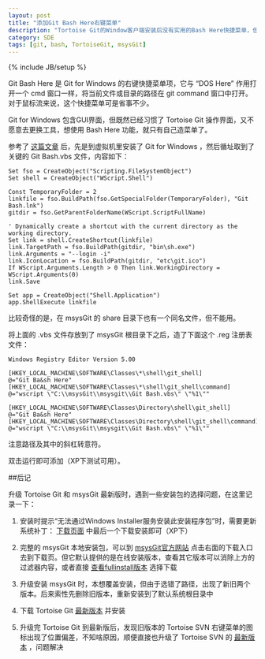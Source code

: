```yaml
---
layout: post
title: "添加Git Bash Here右键菜单"
description: "Tortoise Git的Window客户端安装后没有实用的Bash Here快捷菜单，但又不习惯 Git for Windows 的GUI版，那就手动移植过来吧"
category: SDE
tags: [git, bash, TortoiseGit, msysGit]
---
```

{% include JB/setup %}

Git Bash Here 是 Git for Windows 的右键快捷菜单项，它与 “DOS Here” 作用打开一个 cmd 窗口一样，将当前文件或目录的路径在 git command 窗口中打开。对于鼠标流来说，这个快捷菜单可是省事不少。

Git for Windows 包含GUI界面，但既然已经习惯了 Tortoise Git 操作界面，又不愿意去更换工具，想使用 Bash Here 功能，就只有自己造菜单了。

参考了 [这篇文章](http://blog.sina.com.cn/s/blog_4dbcd2730100zxt7.html) 后，先是到虚拟机里安装了 Git for Windows ，然后循址取到了关键的 Git Bash.vbs 文件，内容如下：

	Set fso = CreateObject("Scripting.FileSystemObject")
	Set shell = CreateObject("WScript.Shell")

	Const TemporaryFolder = 2
	linkfile = fso.BuildPath(fso.GetSpecialFolder(TemporaryFolder), "Git Bash.lnk")
	gitdir = fso.GetParentFolderName(WScript.ScriptFullName)

	' Dynamically create a shortcut with the current directory as the working directory.
	Set link = shell.CreateShortcut(linkfile)
	link.TargetPath = fso.BuildPath(gitdir, "bin\sh.exe")
	link.Arguments = "--login -i"
	link.IconLocation = fso.BuildPath(gitdir, "etc\git.ico")
	If WScript.Arguments.Length > 0 Then link.WorkingDirectory = WScript.Arguments(0)
	link.Save

	Set app = CreateObject("Shell.Application")
	app.ShellExecute linkfile


比较奇怪的是，在 msysGit 的 share 目录下也有一个同名文件，但不能用。

将上面的 .vbs 文件存放到了 msysGit 根目录下之后，造了下面这个 .reg 注册表文件：

	Windows Registry Editor Version 5.00

	[HKEY_LOCAL_MACHINE\SOFTWARE\Classes\*\shell\git_shell]
	@="Git Ba&sh Here"
	[HKEY_LOCAL_MACHINE\SOFTWARE\Classes\*\shell\git_shell\command]
	@="wscript \"C:\\msysGit\\msysgit\\Git Bash.vbs\" \"%1\""

	[HKEY_LOCAL_MACHINE\SOFTWARE\Classes\Directory\shell\git_shell]
	@="Git Ba&sh Here"
	[HKEY_LOCAL_MACHINE\SOFTWARE\Classes\Directory\shell\git_shell\command]
	@="wscript \"C:\\msysGit\\msysgit\\Git Bash.vbs\" \"%1\""

注意路径及其中的斜杠转意符。

双击运行即可添加（XP下测试可用）。


##后记

升级 Tortoise Git 和 msysGit 最新版时，遇到一些安装包的选择问题，在这里记录一下：

1. 安装时提示“无法通过Windows Installer服务安装此安装程序包”时，需要更新系统补丁： [下载页面](http://www.microsoft.com/zh-cn/download/details.aspx?id=8483) 中最后一个下载安装即可（XP下）

2. 完整的 msysGit 本地安装包，可以到 [msysGit官方网站](http://msysgit.github.com/) 点击右面的下载入口去到下载页。但它默认提供的是在线安装版本，查看其它版本可以消除上方的过滤器内容，或者直接 [查看fullinstall版本](https://code.google.com/p/msysgit/downloads/list?can=2&q=fullinstall&colspec=Filename+Summary+Uploaded+ReleaseDate+Size+DownloadCount) 选择下载

3. 升级安装 msysGit 时，本想覆盖安装，但由于选错了路径，出现了新旧两个版本。后来索性先删除旧版本，重新安装到了默认系统根目录中

4. 下载 Tortoise Git [最新版本](https://code.google.com/p/tortoisegit/) 并安装

5. 升级完 Tortoise Git 到最新版后，发现旧版本的 Tortoise SVN 右键菜单的图标出现了位置偏差，不知啥原因，顺便直接也升级了 Tortoise SVN 的 [最新版本](http://tortoisesvn.net/downloads.html) ，问题解决




